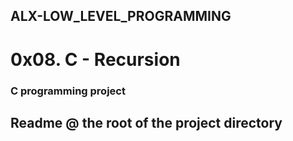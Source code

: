 ## ALX-LOW_LEVEL_PROGRAMMING
# 0x08. C - Recursion
### C programming project
## Readme @ the root of the project directory